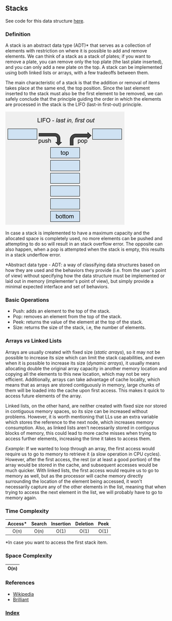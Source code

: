 ## Stacks

See code for this data structure [here](/DataStructures/Stack/src).

### Definition

A stack is an abstract data type (ADT)\* that serves as a collection of elements with restriction on where it is possible to add and remove elements. We can think of a stack as a stack of plates; if you want to remove a plate, you can remove only the top plate (the last plate inserted), and you can only add a new plate on the top. A stack can be implemented using both linked lists or arrays, with a few tradeoffs between them.

The main characteristic of a stack is that the addition or removal of items takes place at the same end, the top position. Since the last element inserted to the stack must also be the first element to be removed, we can safely conclude that the principle guiding the order in which the elements are processed in the stack is the LIFO (last-in first-out) principle.

![stack](../../resources/img/stacks.png)

In case a stack is implemented to have a maximum capacity and the allocated space is completely used, no more elements can be pushed and attempting to do so will result in an stack overflow error. The opposite can also happen, when a pop is attempted when the stack is empty, this results in a stack underflow error.

\*Abstract data type - ADT: a way of classifying data structures based on how they are used and the behaviors they provide (i.e. from the user's point of view) without specifying how the data structure must be implemented or laid out in memory (implementer's point of view), but simply provide a minimal expected interface and set of behaviors.

### Basic Operations

- Push: adds an element to the top of the stack.
- Pop: removes an element from the top of the stack.
- Peek: returns the value of the element at the top of the stack.
- Size: returns the size of the stack, i.e, the number of elements.

### Arrays _vs_ Linked Lists

Arrays are usually created with fixed size (_static arrays_), so it may not be possible to increase its size which can limit the stack capabilities, and even when it is possible to increase its size (_dynamic arrays_), it usually means allocating double the original array capacity in another memory location and copying all the elements to this new location, which may not be very efficient. Additionally, arrays can take advantage of cache locality, which means that as arrays are stored contiguously in memory, large chunks of them will be loaded into the cache upon first access. This makes it quick to access future elements of the array.

Linked lists, on the other hand, are neither created with fixed size nor stored in contiguous memory spaces, so its size can be increased without problems. However, it is worth mentioning that LLs use an extra variable which stores the reference to the next node, which increases memory consumption. Also, as linked lists aren't necessarily stored in contiguous blocks of memory, this could lead to more cache misses when trying to access further elements, increasing the time it takes to access them.

_Example_: If we wanted to loop through an array, the first access would require us to go to memory to retrieve it (a slow operation in CPU cycles). However, after the first access, the rest (or at least a good portion) of the array would be stored in the cache, and subsequent accesses would be much quicker. With linked lists, the first access would require us to go to memory as well, but as the processor will cache memory directly surrounding the location of the element being accessed, it won't necessarily capture any of the other elements in the list, meaning that when trying to access the next element in the list, we will probably have to go to memory again.

### Time Complexity

| Access\* | Search | Insertion | Deletion | Peek |
| :------: | :----: | :-------: | :------: | :--: |
|   O(n)   |  O(n)  |   O(1)    |   O(1)   | O(1) |

\*In case you want to access the first stack item.

### Space Complexity

| O(n) |
| :--: |

### References

- [Wikipedia](<https://en.wikipedia.org/wiki/Queue_(abstract_data_type)>)
- [Brilliant](<https://en.wikipedia.org/wiki/Stack_(abstract_data_type)>)

### [Index](../../README.md)
